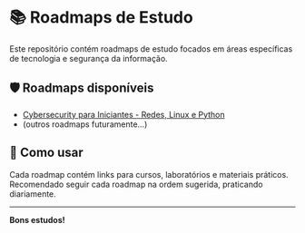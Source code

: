 # 📚 Roadmaps de Estudo

Este repositório contém roadmaps de estudo focados em áreas específicas de tecnologia e segurança da informação.

## 🛡️ Roadmaps disponíveis

- [Cybersecurity para Iniciantes - Redes, Linux e Python](roadmap-cybersec-iniciante.md)
- (outros roadmaps futuramente...)

## 🚀 Como usar

Cada roadmap contém links para cursos, laboratórios e materiais práticos.  
Recomendado seguir cada roadmap na ordem sugerida, praticando diariamente.

---
**Bons estudos!**
